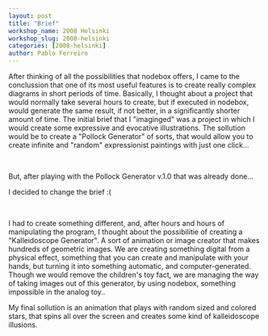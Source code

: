 ```yaml
---
layout: post
title: "Brief"
workshop_name: 2008 Helsinki 
workshop_slug: 2008-helsinki
categories: [2008-helsinki]
author: Pablo Ferreiro
---
```

<p>
After thinking of all the possibilities that nodebox offers, I came to the conclussion that one of its most useful features is to create really complex diagrams in short periods of time. Basically, I thought about a project that would normally take several hours to create, but if executed in nodebox, would generate the same result, if not better, in a significantly shorter amount of time. The initial brief that I &quot;imaginged&quot; was a project in which I would create some expressive and evocative illustrations. The sollution would be to create a &quot;Pollock Generator&quot; of sorts, that would allow you to create infinite and &quot;random&quot; expressionist paintings with just one click...
</p>
<p>
&nbsp;
</p>
<p>
But, after playing with the Pollock Generator v.1.0 that was already done...
</p>
<p>
I decided to change the brief  :( 
</p>
<p>
&nbsp;
</p>
<p>
I had to create something different, and, after hours and hours of manipulating the program, I thought about the possibilitie of creating a &quot;Kalleidoscope Generator&quot;. A sort of animation or image creator that makes hundreds of geometric images. We are creating something digital from a physical effect, something that you can create and manipulate with your hands, but turning it into something automatic, and computer-generated. Though we would remove the children's toy fact, we are managing the way of taking images out of this generator, by using nodebox, something impossible in the analog toy.. 
</p>
<p>
 My final sollution is an animation that plays with random sized and colored stars, that spins all over the screen and creates some kind of kalleidoscope illusions.
</p>
<p>
&nbsp;
</p>

